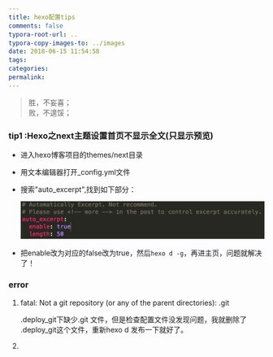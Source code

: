 ```yaml
---
title: hexo配置tips
comments: false
typora-root-url: ..
typora-copy-images-to: ../images
date: 2018-06-15 11:54:58
tags:
categories:
permalink:
---
```

<blockquote class="blockquote-center">胜，不妄喜；<br>败，不遑馁；</blockquote>

### tip1 :Hexo之next主题设置首页不显示全文(只显示预览)

- 进入hexo博客项目的themes/next目录

- 用文本编辑器打开_config.yml文件

- 搜索"auto_excerpt",找到如下部分：

	![image-20180615115910049](/images/image-20180615115910049.png)

- 把enable改为对应的false改为true，然后`hexo d -g`，再进主页，问题就解决了！







### error 

1. fatal: Not a git repository (or any of the parent directories): .git

	 .deploy_git下缺少.git 文件，但是检查配置文件没发现问题，我就删除了 .deploy_git这个文件，重新hexo d 发布一下就好了。

2. 